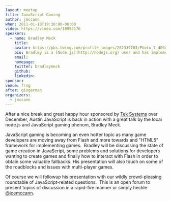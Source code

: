 ```yaml
---
layout: meetup
title: JavaScript Gaming
author: jmccann
when: 2011-01-18T19:30:00-06:00
video: https://vimeo.com/18995176
speakers:
  - name: Bradley Meck
    title:
    avatar: https://pbs.twimg.com/profile_images/282339703/Photo_7_400x400.jpg
    bio: Bradley is a [Node.js](http://nodejs.org) user and has implemented es-harmony objects as a v8 extension. Runtime compilation and optimization are some of his passions along with his firm belief in JavaScript being a misunderstood language, even by many developers (including himself).
    email:
    homepage:
    twitter: bradleymeck
    github:
    linkedin:
sponsor:
venue: frog
after: gingerman
organizers:
  - jmccann
---
```


After a nice break and great happy hour sponsored by [Tek Systems][1] over December, Austin JavaScript is back in action with a great talk by the local node.js and JavaScript gaming phenom, Bradley Meck.

JavaScript gaming is becoming an even hotter topic as many game developers are moving away from Flash and more towards and "HTML5" framework for implementing games.  Bradley will be discussing the state of game creation in JavaScript, some problems and solutions for developers wanting to create games and finally how to interact with Flash in order to obtain some valuable fallbacks. His presentation will also touch on some of the roadblocks and issues with multi-player games.

Of course we will followup his presentation with our wildly crowd-pleasing roundtable of JavaScript-related questions.  This is an open forum to present topics of discussion in a rapid-fire manner or simply heckle [@joemccann][3].

[1]: http://teksystems.com
[3]: http://twitter.com/joemccann
